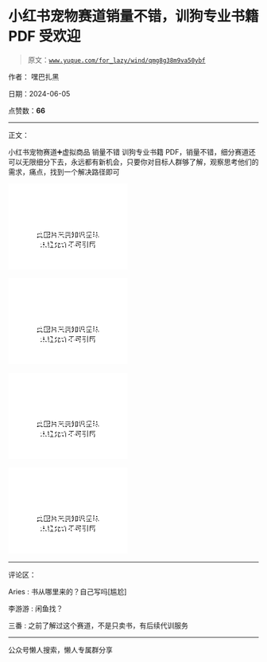 # 小红书宠物赛道销量不错，训狗专业书籍 PDF 受欢迎

> 原文：[`www.yuque.com/for_lazy/wind/qmg8g38m9va50ybf`](https://www.yuque.com/for_lazy/wind/qmg8g38m9va50ybf)

作者： 嘿巴扎黑

日期：2024-06-05

点赞数：**66**

* * *

正文：

小红书宠物赛道➕虚拟商品 销量不错
训狗专业书籍 PDF，销量不错，细分赛道还可以无限细分下去，永远都有新机会，只要你对目标人群够了解，观察思考他们的需求，痛点，找到一个解决路径即可

![](img/1045ebd79187792e65faccce41d9f9c6.png)

![](img/cf14c0bd462635cd68fd95ab9cf9cf65.png)

![](img/dc5ebb12da6bb208573a1000539a6641.png)

![](img/56ba16b2c092097d419e1989790d9980.png)

* * *

评论区：

Aries : 书从哪里来的？自己写吗[尴尬]

李游游 : 闲鱼找？

三番 : 之前了解过这个赛道，不是只卖书，有后续代训服务

* * *

公众号懒人搜索，懒人专属群分享
